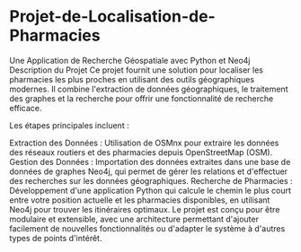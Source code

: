 # Projet-de-Localisation-de-Pharmacies
Une Application de Recherche Géospatiale avec Python et Neo4j
Description du Projet
Ce projet fournit une solution pour localiser les pharmacies les plus proches en utilisant des outils géographiques modernes. Il combine l'extraction de données géographiques, le traitement des graphes et la recherche pour offrir une fonctionnalité de recherche efficace.

Les étapes principales incluent :

Extraction des Données : Utilisation de OSMnx pour extraire les données des réseaux routiers et des pharmacies depuis OpenStreetMap (OSM).
Gestion des Données : Importation des données extraites dans une base de données de graphes Neo4j, qui permet de gérer les relations et d'effectuer des recherches sur les données géographiques.
Recherche de Pharmacies : Développement d'une application Python qui calcule le chemin le plus court entre votre position actuelle et les pharmacies disponibles, en utilisant Neo4j pour trouver les itinéraires optimaux.
Le projet est conçu pour être modulaire et extensible, avec une architecture permettant d'ajouter facilement de nouvelles fonctionnalités ou d'adapter le système à d'autres types de points d'intérêt.

